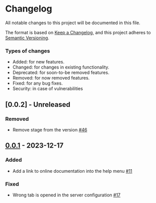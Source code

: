 # Changelog

All notable changes to this project will be documented in this file.

The format is based on [Keep a Changelog](https://keepachangelog.com/en/1.0.0/),
and this project adheres to [Semantic Versioning](https://semver.org/spec/v2.0.0.html).

### Types of changes

- Added: for new features.
- Changed: for changes in existing functionality.
- Deprecated: for soon-to-be removed features.
- Removed: for now removed features.
- Fixed: for any bug fixes.
- Security: in case of vulnerabilities

## [0.0.2] - Unreleased

### Removed

- Remove stage from the version [#46](https://github.com/SergeyGadzhilov/SKVM/issues/46)

## [0.0.1](https://github.com/SergeyGadzhilov/SKVM/releases/tag/0.0.1) - 2023-12-17

### Added

- Add a link to online documentation into the help menu [#11](https://github.com/SergeyGadzhilov/SKVM/issues/11)

### Fixed

- Wrong tab is opened in the server configuration [#17](https://github.com/SergeyGadzhilov/SKVM/issues/17)

